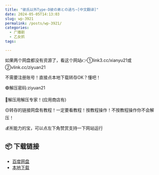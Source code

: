 ```yaml
---
title: "彼氏以外Type-D彼の弟との過ち~[中文翻译]"
date: 2024-05-05T14:13:03
slug: wp-3921
permalink: /posts/wp-3921/
categories:
  - 广播剧
  - 乙女抓
tags:

---
```


如果两个网盘都没有资源了，看这个网站👉①link3.cc/xianyu21或②vlink.cc/ziyuan21

不需要注册账号！直接点本地下载转存OK？懂吧！

🟢解压密码:ziyuan21

🔵解压用解压专家！(应用商店有)

🟡转存的链接网盘有教程！一定要看教程！按教程操作！不按教程操作你不会解压！

💰🈶能力的宝，可以点左下角赞赏支持一下网站运行

## 📦 下载链接
- [百度网盘](https://blziyuan21.com/pay-download/3921?key=907d68abfe&down_id=0)
- [本地下载](https://blziyuan21.com/pay-download/3921?key=907d68abfe&down_id=1)

